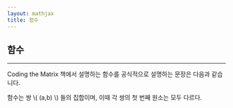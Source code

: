 ```yaml
---
layout: mathjax
title: 함수
---
```


## 함수

- - -

Coding the Matrix 책에서 설명하는 함수를 공식적으로 설명하는 문장은 다음과 같습니다.

<div class="def">
함수는 쌍 \( (a,b) \) 들의 집합이며, 이때 각 쌍의 첫 번째 원소는 모두 다르다.
</div>
